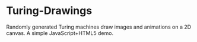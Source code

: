 Turing-Drawings
===============

Randomly generated Turing machines draw images and animations on a 2D canvas.
A simple JavaScript+HTML5 demo.
